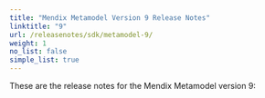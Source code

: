 ```yaml
---
title: "Mendix Metamodel Version 9 Release Notes"
linktitle: "9"
url: /releasenotes/sdk/metamodel-9/
weight: 1
no_list: false
simple_list: true
---
```


These are the release notes for the Mendix Metamodel version 9:
